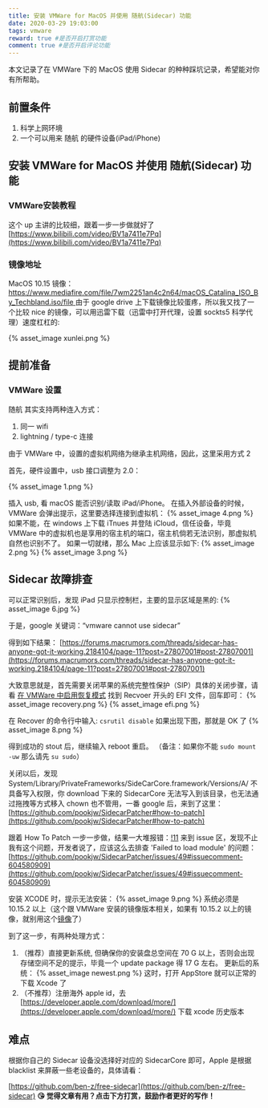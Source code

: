 ```yaml
---
title: 安装 VMWare for MacOS 并使用 随航(Sidecar) 功能 
date: 2020-03-29 19:03:00
tags: vmware
reward: true #是否开启打赏功能
comment: true #是否开启评论功能
---
```


本文记录了在 VMWare 下的 MacOS 使用 Sidecar 的种种踩坑记录，希望能对你有所帮助。

## 前置条件
1. 科学上网环境
2. 一个可以用来 随航 的硬件设备(iPad/iPhone)

## 安装 VMWare for MacOS 并使用 随航(Sidecar) 功能


### VMWare安装教程
这个 up 主讲的比较细，跟着一步一步做就好了 [https://www.bilibili.com/video/BV1a7411e7Pq](https://www.bilibili.com/video/BV1a7411e7Pq)

### 镜像地址
MacOS 10.15 镜像：[https://www.mediafire.com/file/7wm2251an4c2n64/macOS_Catalina_ISO_By_Techbland.iso/file
](https://www.mediafire.com/file/7wm2251an4c2n64/macOS_Catalina_ISO_By_Techbland.iso/file
)
由于 google drive 上下载镜像比较蛋疼，所以我又找了一个比较 nice 的镜像，可以用迅雷下载（迅雷中打开代理，设置 sockts5 科学代理）速度杠杠的:

{% asset_image xunlei.png %}



## 提前准备

### VMWare 设置 
随航 其实支持两种连入方式：
1. 同一 wifi
2. lightning / type-c 连接

由于 VMWare 中，设置的虚拟机网络为继承主机网络，因此，这里采用方式 2

首先，硬件设置中，usb 接口调整为 2.0：

{% asset_image 1.png %}

插入 usb, 看 macOS 能否识别/读取 iPad/iPhone。
在插入外部设备的时候，VMWare 会弹出提示，这里要选择连接到虚拟机：
{% asset_image 4.png %}
如果不能，在 windows 上下载 iTnues 并登陆 iCloud，信任设备，毕竟 VMWare 中的虚拟机也是享用的宿主机的端口，宿主机倘若无法识别，那虚拟机自然也识别不了。
如果一切就绪，那么 Mac 上应该显示如下:
{% asset_image 2.png %}
{% asset_image 3.png %}


## Sidecar 故障排查
可以正常识别后，发现 iPad 只显示控制栏，主要的显示区域是黑的:
{% asset_image 6.jpg %}

于是，google 关键词：“vmware cannot use sidecar”

得到如下结果：
[https://forums.macrumors.com/threads/sidecar-has-anyone-got-it-working.2184104/page-11?post=27807001#post-27807001](https://forums.macrumors.com/threads/sidecar-has-anyone-got-it-working.2184104/page-11?post=27807001#post-27807001)

大致意思就是，首先需要关闭苹果的系统完整性保护（SIP）具体的关闭步骤，请看 
[在 VMWare 中启用恢复模式](https://www.cnblogs.com/FashionDoo/p/10536756.html)
找到 Recvoer 开头的 EFI 文件，回车即可：
{% asset_image recovery.png %}
{% asset_image efi.png %}

在 Recover 的命令行中输入:
`csrutil disable` 如果出现下图，那就是 OK 了
{% asset_image 8.png %}

得到成功的 stout 后，继续输入 reboot 重启。
（备注：如果你不能 `sudo mount -uw` 那么请先 `su sudo`）

关闭以后，发现 System/Library/PrivateFrameworks/SideCarCore.framework/Versions/A/ 不具备写入权限，你 download 下来的 SidecarCore 无法写入到该目录，也无法通过拖拽等方式移入 chown 也不管用，一番 google 后，来到了这里：
[https://github.com/pookjw/SidecarPatcher#how-to-patch](https://github.com/pookjw/SidecarPatcher#how-to-patch)

跟着 How To Patch 一步一步做，结果一大堆报错：[!11](11.png)
来到 issue 区，发现不止我有这个问题，开发者说了，应该这么去排查 'Failed to load module' 的问题：
[https://github.com/pookjw/SidecarPatcher/issues/49#issuecomment-604580909](https://github.com/pookjw/SidecarPatcher/issues/49#issuecomment-604580909)


安装 XCODE 时，提示无法安装：
{% asset_image 9.png %}
系统必须是 10.15.2 以上（这个跟 VMWare 安装的镜像版本相关，如果有 10.15.2 以上的镜像，就别用这个[镜像](#镜像地址)了）

到了这一步，有两种处理方式：
1. （推荐）直接更新系统, 但确保你的安装盘总空间在 70 G 以上，否则会出现存储空间不足的提示，毕竟一个 update package 得 17 G 左右。
更新后的系统：
{% asset_image newest.png %}
这时，打开 AppStore 就可以正常的下载 Xcode 了
2. （不推荐）注册海外 apple id，去 [https://developer.apple.com/download/more/](https://developer.apple.com/download/more/) 下载 xcode 历史版本

## 难点
根据你自己的 Sidecar 设备没选择好对应的 SidecarCore 即可，Apple 是根据 blacklist 来屏蔽一些老设备的，具体请看：

[https://github.com/ben-z/free-sidecar](https://github.com/ben-z/free-sidecar)
<b>😘 觉得文章有用？点击下方打赏，鼓励作者更好的写作！</b>
